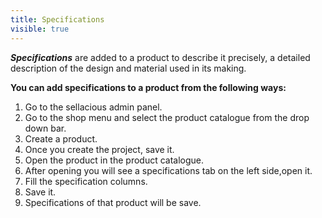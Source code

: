 ```yaml
---
title: Specifications
visible: true
---
```


_**Specifications**_ are added to a product to describe it precisely, a detailed description of the design and material used in its making.

**You can add specifications to a product from the following ways:**

1. Go to the sellacious admin panel.
2. Go to the shop menu and select the product catalogue from the drop down bar.
3. Create a product.
4. Once you create the project, save it.
5. Open the product in the product catalogue.
6. After opening you will see a specifications tab on the left side,open it.
7. Fill the specification columns.
8. Save it.
9. Specifications of that product will be save.
